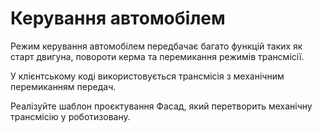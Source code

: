 # Керування автомобілем 

Режим керування автомобілем передбачає багато функцій 
таких як старт двигуна, повороти керма та перемикання
режимів трансмісії.

У клієнтському коді використовується трансмісія з механічним
перемиканням передач.

Реалізуйте шаблон проєктування Фасад, який перетворить 
механічну трансмісію у роботизовану.

